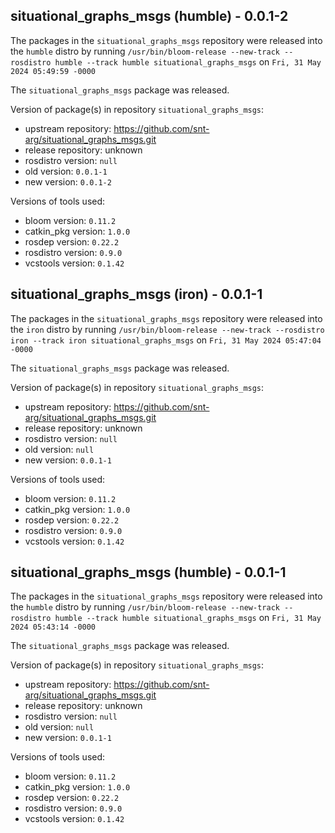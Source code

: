 ## situational_graphs_msgs (humble) - 0.0.1-2

The packages in the `situational_graphs_msgs` repository were released into the `humble` distro by running `/usr/bin/bloom-release --new-track --rosdistro humble --track humble situational_graphs_msgs` on `Fri, 31 May 2024 05:49:59 -0000`

The `situational_graphs_msgs` package was released.

Version of package(s) in repository `situational_graphs_msgs`:

- upstream repository: https://github.com/snt-arg/situational_graphs_msgs.git
- release repository: unknown
- rosdistro version: `null`
- old version: `0.0.1-1`
- new version: `0.0.1-2`

Versions of tools used:

- bloom version: `0.11.2`
- catkin_pkg version: `1.0.0`
- rosdep version: `0.22.2`
- rosdistro version: `0.9.0`
- vcstools version: `0.1.42`


## situational_graphs_msgs (iron) - 0.0.1-1

The packages in the `situational_graphs_msgs` repository were released into the `iron` distro by running `/usr/bin/bloom-release --new-track --rosdistro iron --track iron situational_graphs_msgs` on `Fri, 31 May 2024 05:47:04 -0000`

The `situational_graphs_msgs` package was released.

Version of package(s) in repository `situational_graphs_msgs`:

- upstream repository: https://github.com/snt-arg/situational_graphs_msgs.git
- release repository: unknown
- rosdistro version: `null`
- old version: `null`
- new version: `0.0.1-1`

Versions of tools used:

- bloom version: `0.11.2`
- catkin_pkg version: `1.0.0`
- rosdep version: `0.22.2`
- rosdistro version: `0.9.0`
- vcstools version: `0.1.42`


## situational_graphs_msgs (humble) - 0.0.1-1

The packages in the `situational_graphs_msgs` repository were released into the `humble` distro by running `/usr/bin/bloom-release --new-track --rosdistro humble --track humble situational_graphs_msgs` on `Fri, 31 May 2024 05:43:14 -0000`

The `situational_graphs_msgs` package was released.

Version of package(s) in repository `situational_graphs_msgs`:

- upstream repository: https://github.com/snt-arg/situational_graphs_msgs.git
- release repository: unknown
- rosdistro version: `null`
- old version: `null`
- new version: `0.0.1-1`

Versions of tools used:

- bloom version: `0.11.2`
- catkin_pkg version: `1.0.0`
- rosdep version: `0.22.2`
- rosdistro version: `0.9.0`
- vcstools version: `0.1.42`


